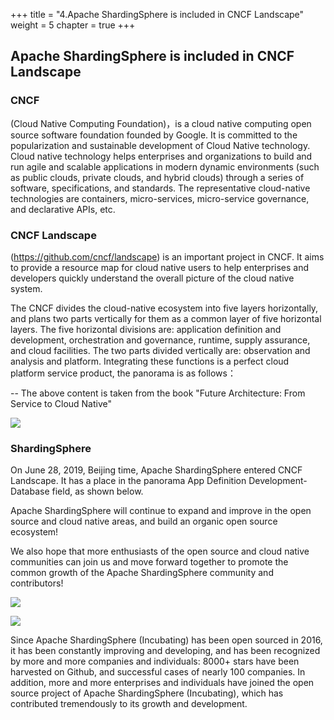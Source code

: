 +++
title = "4.Apache ShardingSphere is included in CNCF Landscape"
weight = 5
chapter = true
+++

## Apache ShardingSphere is included in CNCF Landscape

### CNCF

(Cloud Native Computing Foundation)，is a cloud native computing open source software foundation founded by Google. It is committed to the popularization and sustainable development of Cloud Native technology. Cloud native technology helps enterprises and organizations to build and run agile and scalable applications in modern dynamic environments (such as public clouds, private clouds, and hybrid clouds) through a series of software, specifications, and standards. The representative cloud-native technologies are containers, micro-services, micro-service governance, and declarative APIs, etc.

### CNCF Landscape

(https://github.com/cncf/landscape) is an important project in CNCF. It aims to provide a resource map for cloud native users to help enterprises and developers quickly understand the overall picture of the cloud native system.

The CNCF divides the cloud-native ecosystem into five layers horizontally, and plans two parts vertically for them as a common layer of five horizontal layers. The five horizontal divisions are: application definition and development, orchestration and governance, runtime, supply assurance, and cloud facilities. The two parts divided vertically are: observation and analysis and platform. Integrating these functions is a perfect cloud platform service product, the panorama is as follows：

-- The above content is taken from the book "Future Architecture: From Service to Cloud Native"

![](https://shardingsphere.apache.org/blog/img/CNCF1.jpg)

### ShardingSphere

On June 28, 2019, Beijing time, Apache ShardingSphere entered CNCF Landscape. It has a place in the panorama App Definition Development-Database field, as shown below.

Apache ShardingSphere will continue to expand and improve in the open source and cloud native areas, and build an organic open source ecosystem!

We also hope that more enthusiasts of the open source and cloud native communities can join us and move forward together to promote the common growth of the Apache ShardingSphere community and contributors!

![](https://shardingsphere.apache.org/blog/img/CNCF2.jpg)

![](https://shardingsphere.apache.org/blog/img/CNCF3.jpg)

Since Apache ShardingSphere (Incubating) has been open sourced in 2016, it has been constantly improving and developing, and has been recognized by more and more companies and individuals: 8000+ stars have been harvested on Github, and successful cases of nearly 100 companies. In addition, more and more enterprises and individuals have joined the open source project of Apache ShardingSphere (Incubating), which has contributed tremendously to its growth and development.